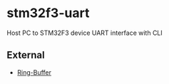 # stm32f3-uart
Host PC to STM32F3 device UART interface with CLI

## External
- [Ring-Buffer](https://github.com/AndersKaloer/Ring-Buffer)
